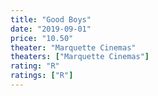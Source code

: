 ```yaml
---
title: "Good Boys"
date: "2019-09-01"
price: "10.50"
theater: "Marquette Cinemas"
theaters: ["Marquette Cinemas"]
rating: "R"
ratings: ["R"]
---
```

